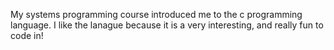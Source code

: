 My systems programming course introduced me to the c programming language. I like the lanague because it is a very interesting, and really fun to code in! 
